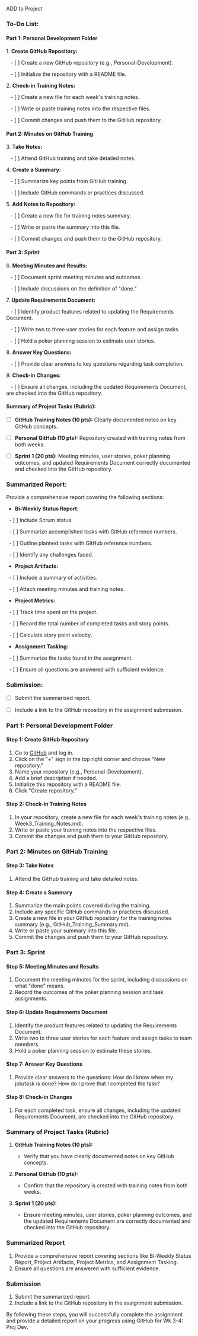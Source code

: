 ADD to Project 


### To-Do List:

#### Part 1: Personal Development Folder

1\. **Create GitHub Repository:**

   - [ ] Create a new GitHub repository (e.g., Personal-Development).

   - [ ] Initialize the repository with a README file.

2\. **Check-in Training Notes:**

   - [ ] Create a new file for each week's training notes.

   - [ ] Write or paste training notes into the respective files.

   - [ ] Commit changes and push them to the GitHub repository.

#### Part 2: Minutes on GitHub Training

3\. **Take Notes:**

   - [ ] Attend GitHub training and take detailed notes.

4\. **Create a Summary:**

   - [ ] Summarize key points from GitHub training.

   - [ ] Include GitHub commands or practices discussed.

5\. **Add Notes to Repository:**

   - [ ] Create a new file for training notes summary.

   - [ ] Write or paste the summary into this file.

   - [ ] Commit changes and push them to the GitHub repository.

#### Part 3: Sprint

6\. **Meeting Minutes and Results:**

   - [ ] Document sprint meeting minutes and outcomes.

   - [ ] Include discussions on the definition of "done."

7\. **Update Requirements Document:**

   - [ ] Identify product features related to updating the Requirements Document.

   - [ ] Write two to three user stories for each feature and assign tasks.

   - [ ] Hold a poker planning session to estimate user stories.

8\. **Answer Key Questions:**

   - [ ] Provide clear answers to key questions regarding task completion.

9\. **Check-in Changes:**

   - [ ] Ensure all changes, including the updated Requirements Document, are checked into the GitHub repository.

#### Summary of Project Tasks (Rubric):

- [ ] **GitHub Training Notes (10 pts):** Clearly documented notes on key GitHub concepts.

- [ ] **Personal GitHub (10 pts):** Repository created with training notes from both weeks.

- [ ] **Sprint 1 (20 pts):** Meeting minutes, user stories, poker planning outcomes, and updated Requirements Document correctly documented and checked into the GitHub repository.

### Summarized Report:

Provide a comprehensive report covering the following sections:

- **Bi-Weekly Status Report:**

  - [ ] Include Scrum status.

  - [ ] Summarize accomplished tasks with GitHub reference numbers.

  - [ ] Outline planned tasks with GitHub reference numbers.

  - [ ] Identify any challenges faced.

- **Project Artifacts:**

  - [ ] Include a summary of activities.

  - [ ] Attach meeting minutes and training notes.

- **Project Metrics:**

  - [ ] Track time spent on the project.

  - [ ] Record the total number of completed tasks and story points.

  - [ ] Calculate story point velocity.

- **Assignment Tasking:**

  - [ ] Summarize the tasks found in the assignment.

  - [ ] Ensure all questions are answered with sufficient evidence.

### Submission:

- [ ] Submit the summarized report.

- [ ] Include a link to the GitHub repository in the assignment submission.

### Part 1: Personal Development Folder

#### Step 1: Create GitHub Repository

1.  Go to [GitHub](https://github.com/) and log in.
2.  Click on the "+" sign in the top right corner and choose "New repository."
3.  Name your repository (e.g., Personal-Development).
4.  Add a brief description if needed.
5.  Initialize this repository with a README file.
6.  Click "Create repository."

#### Step 2: Check-in Training Notes

1.  In your repository, create a new file for each week's training notes (e.g., Week3_Training_Notes.md).
2.  Write or paste your training notes into the respective files.
3.  Commit the changes and push them to your GitHub repository.

### Part 2: Minutes on GitHub Training

#### Step 3: Take Notes

1.  Attend the GitHub training and take detailed notes.

#### Step 4: Create a Summary

1.  Summarize the main points covered during the training.
2.  Include any specific GitHub commands or practices discussed.
3.  Create a new file in your GitHub repository for the training notes summary (e.g., GitHub_Training_Summary.md).
4.  Write or paste your summary into this file.
5.  Commit the changes and push them to your GitHub repository.

### Part 3: Sprint

#### Step 5: Meeting Minutes and Results

1.  Document the meeting minutes for the sprint, including discussions on what "done" means.
2.  Record the outcomes of the poker planning session and task assignments.

#### Step 6: Update Requirements Document

1.  Identify the product features related to updating the Requirements Document.
2.  Write two to three user stories for each feature and assign tasks to team members.
3.  Hold a poker planning session to estimate these stories.

#### Step 7: Answer Key Questions

1.  Provide clear answers to the questions: How do I know when my job/task is done? How do I prove that I completed the task?

#### Step 8: Check-in Changes

1.  For each completed task, ensure all changes, including the updated Requirements Document, are checked into the GitHub repository.

### Summary of Project Tasks (Rubric)

1.  **GitHub Training Notes (10 pts):**

    -   Verify that you have clearly documented notes on key GitHub concepts.
2.  **Personal GitHub (10 pts):**

    -   Confirm that the repository is created with training notes from both weeks.
3.  **Sprint 1 (20 pts):**

    -   Ensure meeting minutes, user stories, poker planning outcomes, and the updated Requirements Document are correctly documented and checked into the GitHub repository.

### Summarized Report

1.  Provide a comprehensive report covering sections like Bi-Weekly Status Report, Project Artifacts, Project Metrics, and Assignment Tasking.
2.  Ensure all questions are answered with sufficient evidence.

### Submission

1.  Submit the summarized report.
2.  Include a link to the GitHub repository in the assignment submission.

By following these steps, you will successfully complete the assignment and provide a detailed report on your progress using GitHub for Wk 3-4: Proj Dev.